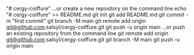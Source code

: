 "# cergy-coiffure" 
…or create a new repository on the command line
echo "# cergy-coiffure" >> README.md
git init
git add README.md
git commit -m "first commit"
git branch -M main
git remote add origin git@github.com:salsyl/cergy-coiffure.git
git push -u origin main
…or push an existing repository from the command line
git remote add origin git@github.com:salsyl/cergy-coiffure.git
git branch -M main
git push -u origin main